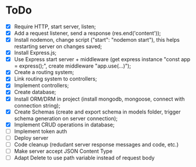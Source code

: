 # ToDo
- [x] Require HTTP, start server, listen;
- [x] Add a request listener, send a response (res.end('content'));
- [x] Install nodemon, change script ("start": "nodemon start"), this helps restarting server on changes saved;
- [x] Install Express.js;
- [x] Use Express start server + middleware (get express instance "const app = express();", create middleware "app.use(...)");
- [x] Create a routing system;
- [x] Link routing system to controllers;
- [x] Implement controllers;
- [x] Create database;
- [x] Install ORM/DRM in project (install mongodb, mongoose, connect with connection string);
- [x] Create Schemas (create and export schema in models folder, trigger schema generation on server connection);
- [x] Implement CRUD operations in database;
- [ ] Implement token auth
- [ ] Deploy server
- [ ] Code cleanup (redudant server response messages and code, etc.)
- [ ] Make server accept JSON Content Type
- [ ] Adapt Delete to use path variable instead of request body